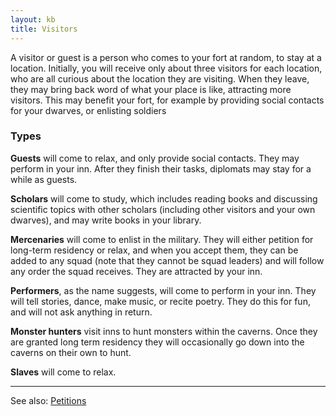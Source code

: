 ```yaml
---
layout: kb
title: Visitors
---
```


A visitor or guest is a person who comes to your fort at random, to stay at a location. Initially, you will receive only about three visitors for each location, who are all curious about the location they are visiting. When they leave, they may bring back word of what your place is like, attracting more visitors. This may benefit your fort, for example by providing social contacts for your dwarves, or enlisting soldiers

### Types

**Guests** will come to relax, and only provide social contacts. They may perform in your inn. After they finish their tasks, diplomats may stay for a while as guests.

**Scholars** will come to study, which includes reading books and discussing scientific topics with other scholars (including other visitors and your own dwarves), and may write books in your library.

**Mercenaries** will come to enlist in the military. They will either petition for long-term residency or relax, and when you accept them, they can be added to any squad (note that they cannot be squad leaders) and will follow any order the squad receives. They are attracted by your inn.

**Performers**, as the name suggests, will come to perform in your inn. They will tell stories, dance, make music, or recite poetry. They do this for fun, and will not ask anything in return.

**Monster hunters** visit inns to hunt monsters within the caverns. Once they are granted long term residency they will occasionally go down into the caverns on their own to hunt.

**Slaves** will come to relax.

---

See also: [Petitions](petitions.html)